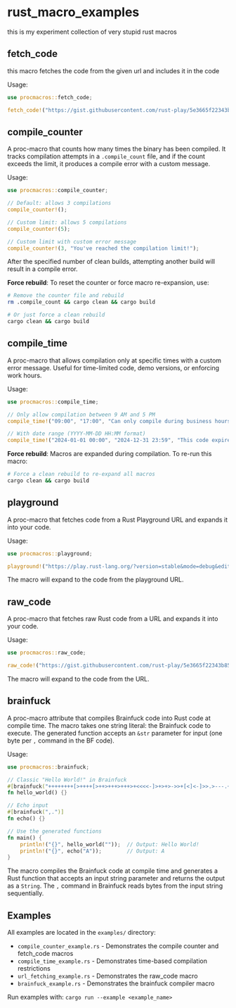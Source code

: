 # rust_macro_examples

this is my experiment collection of very stupid rust macros

## fetch_code

this macro fetches the code from the given url and includes it in the code

Usage:
```rust
use procmacros::fetch_code;

fetch_code!("https://gist.githubusercontent.com/rust-play/5e3665f22343b85ec791e13b1f56c367/raw/playground.rs");
```

## compile_counter

A proc-macro that counts how many times the binary has been compiled. It tracks compilation attempts in a `.compile_count` file, and if the count exceeds the limit, it produces a compile error with a custom message.

Usage:
```rust
use procmacros::compile_counter;

// Default: allows 3 compilations
compile_counter!();

// Custom limit: allows 5 compilations
compile_counter!(5);

// Custom limit with custom error message
compile_counter!(3, "You've reached the compilation limit!");
```

After the specified number of clean builds, attempting another build will result in a compile error.

**Force rebuild**: To reset the counter or force macro re-expansion, use:
```bash
# Remove the counter file and rebuild
rm .compile_count && cargo clean && cargo build

# Or just force a clean rebuild
cargo clean && cargo build
```

## compile_time

A proc-macro that allows compilation only at specific times with a custom error message. Useful for time-limited code, demo versions, or enforcing work hours.

Usage:
```rust
use procmacros::compile_time;

// Only allow compilation between 9 AM and 5 PM
compile_time!("09:00", "17:00", "Can only compile during business hours (9 AM - 5 PM)!");

// With date range (YYYY-MM-DD HH:MM format)
compile_time!("2024-01-01 00:00", "2024-12-31 23:59", "This code expires at end of 2024!");
```

**Force rebuild**: Macros are expanded during compilation. To re-run this macro:
```bash
# Force a clean rebuild to re-expand all macros
cargo clean && cargo build
```

## playground

A proc-macro that fetches code from a Rust Playground URL and expands it into your code.

Usage:
```rust
use procmacros::playground;

playground!("https://play.rust-lang.org/?version=stable&mode=debug&edition=2021&gist=...");
```

The macro will expand to the code from the playground URL.

## raw_code

A proc-macro that fetches raw Rust code from a URL and expands it into your code.

Usage:
```rust
use procmacros::raw_code;

raw_code!("https://gist.githubusercontent.com/rust-play/5e3665f22343b85ec791e13b1f56c367/raw/playground.rs");
```

The macro will expand to the code from the URL.

## brainfuck

A proc-macro attribute that compiles Brainfuck code into Rust code at compile time. The macro takes one string literal: the Brainfuck code to execute. The generated function accepts an `&str` parameter for input (one byte per `,` command in the BF code).

Usage:
```rust
use procmacros::brainfuck;

// Classic "Hello World!" in Brainfuck
#[brainfuck("++++++++[>++++[>++>+++>+++>+<<<<-]>+>+>->>+[<]<-]>>.>---.+++++++..+++.>>.<-.<.+++.------.--------.>>+.>++.")]
fn hello_world() {}

// Echo input
#[brainfuck(",.")]
fn echo() {}

// Use the generated functions
fn main() {
    println!("{}", hello_world(""));  // Output: Hello World!
    println!("{}", echo("A"));        // Output: A
}
```

The macro compiles the Brainfuck code at compile time and generates a Rust function that accepts an input string parameter and returns the output as a `String`. The `,` command in Brainfuck reads bytes from the input string sequentially.

## Examples

All examples are located in the `examples/` directory:
- `compile_counter_example.rs` - Demonstrates the compile counter and fetch_code macros
- `compile_time_example.rs` - Demonstrates time-based compilation restrictions
- `url_fetching_example.rs` - Demonstrates the raw_code macro
- `brainfuck_example.rs` - Demonstrates the brainfuck compiler macro

Run examples with: `cargo run --example <example_name>`
